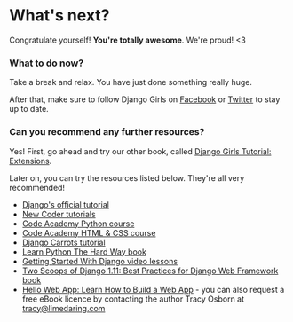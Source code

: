 # What's next?

Congratulate yourself! **You're totally awesome**. We're proud! &lt;3

### What to do now?

Take a break and relax. You have just done something really huge.

After that, make sure to follow Django Girls on [Facebook](http://facebook.com/djangogirls) or [Twitter](https://twitter.com/djangogirls) to stay up to date.

### Can you recommend any further resources?

Yes! First, go ahead and try our other book, called [Django Girls Tutorial: Extensions](https://djangogirls.gitbooks.io/django-girls-tutorial-extensions/content/).

Later on, you can try the resources listed below. They're all very recommended!

* [Django's official tutorial](https://docs.djangoproject.com/en/1.11/intro/tutorial01/)
* [New Coder tutorials](http://newcoder.io/tutorials/)
* [Code Academy Python course](https://www.codecademy.com/en/tracks/python)
* [Code Academy HTML & CSS course](https://www.codecademy.com/tracks/web)
* [Django Carrots tutorial](https://github.com/ggcarrots/django-carrots)
* [Learn Python The Hard Way book](http://learnpythonthehardway.org/book/)
* [Getting Started With Django video lessons](http://www.gettingstartedwithdjango.com/)
* [Two Scoops of Django 1.11: Best Practices for Django Web Framework book](https://www.twoscoopspress.com/products/two-scoops-of-django-1-11)
* [Hello Web App: Learn How to Build a Web App](https://hellowebapp.com/) - you can also request a free eBook licence by contacting the author Tracy Osborn at [tracy@limedaring.com](mailto:tracy@limedaring.com)




